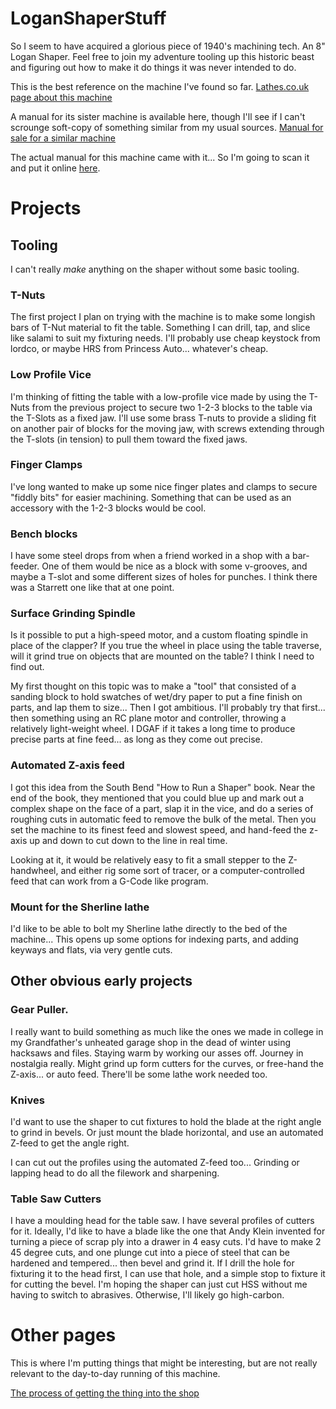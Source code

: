 # LoganShaperStuff

So I seem to have acquired a glorious piece of 1940's machining tech.  An 8" Logan Shaper.
Feel free to join my adventure tooling up this historic beast and figuring out how to make it do things it was never intended to do.

This is the best reference on the machine I've found so far.
[Lathes.co.uk page about this machine](http://www.lathes.co.uk/loganshaper/index.html)

A manual for its sister machine is available here, though I'll see if I can't scrounge soft-copy of something similar from my usual sources.
[Manual for sale for a similar machine](https://store.lathes.co.uk/print/mb580)

The actual manual for this machine came with it... So I'm going to scan it and put it online [here](https://pcoueffin.github.io/LoganShaperStuff/Manual).

# Projects

## Tooling

I can't really _make_ anything on the shaper without some basic tooling.

### T-Nuts

The first project I plan on trying with the machine is to make some longish bars of T-Nut material to fit the table.  Something I can drill, tap, and slice like salami to suit my fixturing needs.  I'll probably use cheap keystock from lordco, or maybe HRS from Princess Auto... whatever's cheap.

### Low Profile Vice
I'm thinking of fitting the table with a low-profile vice made by using the T-Nuts from the previous project to secure two 1-2-3 blocks to the table via the T-Slots as a fixed jaw.  I'll use some brass T-nuts to provide a sliding fit on another pair of blocks for the moving jaw, with screws extending through the T-slots (in tension) to pull them toward the fixed jaws.



### Finger Clamps

I've long wanted to make up some nice finger plates and clamps to secure "fiddly bits" for easier machining.  Something that can be used as an accessory with the 1-2-3 blocks would be cool.

### Bench blocks

I have some steel drops from when a friend worked in a shop with a bar-feeder.  One of them would be nice as a block with some v-grooves, and maybe a T-slot and some different sizes of holes for punches.  I think there was a Starrett one like that at one point.

### Surface Grinding Spindle

Is it possible to put a high-speed motor, and a custom floating spindle in place of the clapper?  If you true the wheel in place using the table traverse, will it grind true on objects that are mounted on the table?  I think I need to find out.

My first thought on this topic was to make a "tool" that consisted of a sanding block to hold swatches of wet/dry paper to put a fine finish on parts, and lap them to size... Then I got ambitious.  I'll probably try that first... then something using an RC plane motor and controller, throwing a relatively light-weight wheel.  I DGAF if it takes a long time to produce precise parts at fine feed... as long as they come out precise.

### Automated Z-axis feed

I got this idea from the South Bend "How to Run a Shaper" book.  Near the end of the book, they mentioned that you could blue up and mark out a complex shape on the face of a part, slap it in the vice, and do a series of roughing cuts in automatic feed to remove the bulk of the metal.  Then you set the machine to its finest feed and slowest speed, and hand-feed the z-axis up and down to cut down to the line in real time.

Looking at it, it would be relatively easy to fit a small stepper to the Z-handwheel, and either rig some sort of tracer, or a computer-controlled feed that can work from a G-Code like program.

### Mount for the Sherline lathe

I'd like to be able to bolt my Sherline lathe directly to the bed of the machine... This opens up some options for indexing parts, and adding keyways and flats, via very gentle cuts.

## Other obvious early projects

### Gear Puller.

I really want to build something as much like the ones we made in college in my Grandfather's unheated garage shop in the dead of winter using hacksaws and files.  Staying warm by working our asses off.  Journey in nostalgia really.  Might grind up form cutters for the curves, or free-hand the Z-axis... or auto feed.  There'll be some lathe work needed too.

### Knives

I'd want to use the shaper to cut fixtures to hold the blade at the right angle to grind in bevels.  Or just mount the blade horizontal, and use an automated Z-feed to get the angle right.

I can cut out the profiles using the automated Z-feed too... Grinding or lapping head to do all the filework and sharpening.

### Table Saw Cutters

I have a moulding head for the table saw.  I have several profiles of cutters for it.  Ideally, I'd like to have a blade like the one that Andy Klein invented for turning a piece of scrap ply into a drawer in 4 easy cuts.  I'd have to make 2 45 degree cuts, and one plunge cut into a piece of steel that can be hardened and tempered... then bevel and grind it.  If I drill the hole for fixturing it to the head first, I can use that hole, and a simple stop to fixture it for cutting the bevel.  I'm hoping the shaper can just cut HSS without me having to switch to abrasives.  Otherwise, I'll likely go high-carbon.


# Other pages

This is where I'm putting things that might be interesting, but are not really relevant to the day-to-day running of this machine.

[The process of getting the thing into the shop](https://pcoueffin.github.io/LoganShaperStuff/Rigging_And_Lifting)
